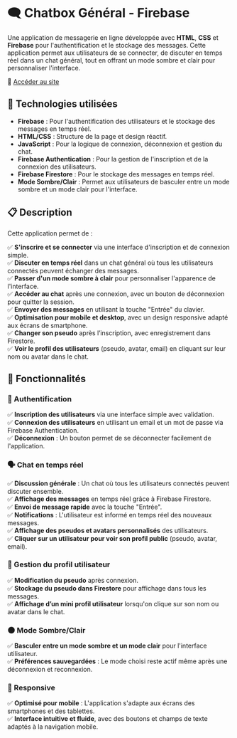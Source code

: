 # 🗨️ **Chatbox Général - Firebase** 

Une application de messagerie en ligne développée avec **HTML**, **CSS** et **Firebase** pour l'authentification et le stockage des messages. Cette application permet aux utilisateurs de se connecter, de discuter en temps réel dans un chat général, tout en offrant un mode sombre et clair pour personnaliser l'interface.

🔗 [Accéder au site](https://kevgenga.github.io/test-chatbox/)

## 🚀 **Technologies utilisées**

- **Firebase** : Pour l'authentification des utilisateurs et le stockage des messages en temps réel.
- **HTML/CSS** : Structure de la page et design réactif.
- **JavaScript** : Pour la logique de connexion, déconnexion et gestion du chat.
- **Firebase Authentication** : Pour la gestion de l'inscription et de la connexion des utilisateurs.
- **Firebase Firestore** : Pour le stockage des messages en temps réel.
- **Mode Sombre/Clair** : Permet aux utilisateurs de basculer entre un mode sombre et un mode clair pour l'interface.

## 📋 **Description**

Cette application permet de :

✅ **S'inscrire et se connecter** via une interface d'inscription et de connexion simple.  
✅ **Discuter en temps réel** dans un chat général où tous les utilisateurs connectés peuvent échanger des messages.  
✅ **Passer d'un mode sombre à clair** pour personnaliser l'apparence de l'interface.  
✅ **Accéder au chat** après une connexion, avec un bouton de déconnexion pour quitter la session.  
✅ **Envoyer des messages** en utilisant la touche "Entrée" du clavier.  
✅ **Optimisation pour mobile et desktop**, avec un design responsive adapté aux écrans de smartphone.  
✅ **Changer son pseudo** après l’inscription, avec enregistrement dans Firestore.  
✅ **Voir le profil des utilisateurs** (pseudo, avatar, email) en cliquant sur leur nom ou avatar dans le chat.

## 📝 **Fonctionnalités**

### 🔐 Authentification
✅ **Inscription des utilisateurs** via une interface simple avec validation.  
✅ **Connexion des utilisateurs** en utilisant un email et un mot de passe via Firebase Authentication.  
✅ **Déconnexion** : Un bouton permet de se déconnecter facilement de l'application.

### 🗣️ Chat en temps réel
✅ **Discussion générale** : Un chat où tous les utilisateurs connectés peuvent discuter ensemble.  
✅ **Affichage des messages** en temps réel grâce à Firebase Firestore.  
✅ **Envoi de message rapide** avec la touche "Entrée".  
✅ **Notifications** : L'utilisateur est informé en temps réel des nouveaux messages.  
✅ **Affichage des pseudos et avatars personnalisés** des utilisateurs.  
✅ **Cliquer sur un utilisateur pour voir son profil public** (pseudo, avatar, email).

### 👤 Gestion du profil utilisateur
✅ **Modification du pseudo** après connexion.  
✅ **Stockage du pseudo dans Firestore** pour affichage dans tous les messages.  
✅ **Affichage d’un mini profil utilisateur** lorsqu'on clique sur son nom ou avatar dans le chat.

### 🌑 Mode Sombre/Clair
✅ **Basculer entre un mode sombre et un mode clair** pour l'interface utilisateur.  
✅ **Préférences sauvegardées** : Le mode choisi reste actif même après une déconnexion et reconnexion.

### 📱 Responsive
✅ **Optimisé pour mobile** : L'application s'adapte aux écrans des smartphones et des tablettes.  
✅ **Interface intuitive et fluide**, avec des boutons et champs de texte adaptés à la navigation mobile.

